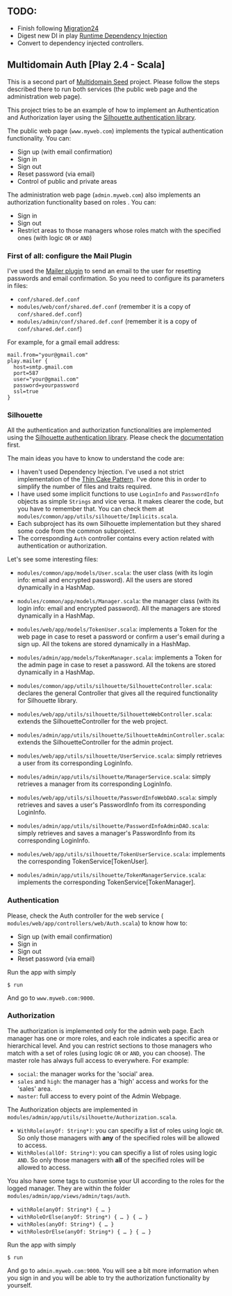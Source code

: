 ## TODO:
* Finish following [Migration24](https://www.playframework.com/documentation/2.4.x/ScalaDependencyInjection)
* Digest new DI in play [Runtime Dependency Injection](https://www.playframework.com/documentation/2.4.x/ScalaDependencyInjection)  
* Convert to dependency injected controllers.

## Multidomain Auth [Play 2.4 - Scala]

This is a second part of [Multidomain Seed](https://github.com/adrianhurt/play-multidomain-seed) project. Please follow the steps described there to run both services (the public web page and the administration web page).

This project tries to be an example of how to implement an Authentication and Authorization layer using the [Silhouette authentication library](http://silhouette.mohiva.com).

The public web page (`www.myweb.com`) implements the typical authentication functionality. You can:

* Sign up (with email confirmation)
* Sign in
* Sign out
* Reset password (via email)
* Control of public and private areas

The administration web page (`admin.myweb.com`) also implements an authorization functionality based on roles . You can:

* Sign in
* Sign out
* Restrict areas to those managers whose roles match with the specified ones (with logic `OR` or `AND`)

### First of all: configure the Mail Plugin

I've used the [Mailer plugin](https://github.com/typesafehub/play-plugins/tree/master/mailer) to send an email to the user for resetting passwords and email confirmation. So you need to configure its parameters in files:

* `conf/shared.def.conf`
* `modules/web/conf/shared.def.conf` (remember it is a copy of `conf/shared.def.conf`)
* `modules/admin/conf/shared.def.conf` (remember it is a copy of `conf/shared.def.conf`)

For example, for a gmail email address:

    mail.from="your@gmail.com"
    play.mailer {
      host=smtp.gmail.com
      port=587
      user="your@gmail.com"
      password=yourpassword
      ssl=true
    }

### Silhouette

All the authentication and authorization functionalities are implemented using the [Silhouette authentication library](http://silhouette.mohiva.com). Please check the [documentation](http://docs.silhouette.mohiva.com/en/latest/) first.

The main ideas you have to know to understand the code are:

* I haven't used Dependency Injection. I've used a not strict implementation of the [Thin Cake Pattern](http://www.warski.org/blog/2014/02/using-scala-traits-as-modules-or-the-thin-cake-pattern/). I've done this in order to simplify the number of files and traits required.
* I have used some implicit functions to use `LoginInfo` and `PasswordInfo` objects as simple `Strings` and vice versa. It makes clearer the code, but you have to remember that. You can check them at `modules/common/app/utils/silhouette/Implicits.scala`.
* Each subproject has its own Silhouette implementation but they shared some code from the common subproject.
* The corresponding `Auth` controller contains every action related with authentication or authorization.

Let's see some interesting files:

* `modules/common/app/models/User.scala`:  the user class (with its login info: email and encrypted password). All the users are stored dynamically in a HashMap.
* `modules/common/app/models/Manager.scala`:  the manager class (with its login info: email and encrypted password). All the managers are stored dynamically in a HashMap.

* `modules/web/app/models/TokenUser.scala`:  implements a Token for the web page in case to reset a password or confirm a user's email during a sign up. All the tokens are stored dynamically in a HashMap.
* `modules/admin/app/models/TokenManager.scala`:  implements a Token for the admin page in case to reset a password. All the tokens are stored dynamically in a HashMap.

* `modules/common/app/utils/silhouette/SilhouetteController.scala`:  declares the general Controller that gives all the required functionality for Silhouette library.
* `modules/web/app/utils/silhouette/SilhouetteWebController.scala`:  extends the SilhouetteController for the web project.
* `modules/admin/app/utils/silhouette/SilhouetteAdminController.scala`:  extends the SilhouetteController for the admin project.

* `modules/web/app/utils/silhouette/UserService.scala`:  simply retrieves a user from its corresponding LoginInfo.
* `modules/admin/app/utils/silhouette/ManagerService.scala`:  simply retrieves a manager from its corresponding LoginInfo.

* `modules/web/app/utils/silhouette/PasswordInfoWebDAO.scala`:  simply retrieves and saves a user's PasswordInfo from its corresponding LoginInfo.
* `modules/admin/app/utils/silhouette/PasswordInfoAdminDAO.scala`:  simply retrieves and saves a manager's PasswordInfo from its corresponding LoginInfo.

* `modules/web/app/utils/silhouette/TokenUserService.scala`:  implements the corresponding TokenService[TokenUser].
* `modules/admin/app/utils/silhouette/TokenManagerService.scala`:  implements the corresponding TokenService[TokenManager].


### Authentication

Please, check the Auth controller for the web service ( `modules/web/app/controllers/web/Auth.scala`) to know how to:

* Sign up (with email confirmation)
* Sign in
* Sign out
* Reset password (via email)

Run the app with simply

    $ run

And go to `www.myweb.com:9000`.

### Authorization

The authorization is implemented only for the admin web page. Each manager has one or more roles, and each role indicates a specific area or hierarchical level. And you can restrict sections to those managers who match with a set of roles (using logic `OR` or `AND`, you can choose). The master role has always full access to everywhere. For example:

* `social`: the manager works for the 'social' area.
* `sales` and `high`: the manager has a 'high' access and works for the 'sales' area.
* `master`: full access to every point of the Admin Webpage.

The Authorization objects are implemented in `modules/admin/app/utils/silhouette/Authorization.scala`.

* `WithRole(anyOf: String*)`: you can specifiy a list of roles using logic `OR`. So only those managers with __any__ of the specified roles will be allowed to access.
* `WithRoles(allOf: String*)`: you can specifiy a list of roles using logic `AND`. So only those managers with __all__ of the specified roles will be allowed to access.

You also have some tags to customise your UI according to the roles for the logged manager. They are within the folder `modules/admin/app/views/admin/tags/auth`.

* `withRole(anyOf: String*) { … }`
* `withRoleOrElse(anyOf: String*) { … } { … }`
* `withRoles(anyOf: String*) { … }`
* `withRolesOrElse(anyOf: String*) { … } { … }`

Run the app with simply

    $ run

And go to `admin.myweb.com:9000`. You will see a bit more information when you sign in and you will be able to try the authorization functionality by yourself.
